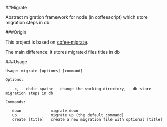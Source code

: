 ##Migrate

Abstract migration framework for node (in coffeescript) which store migration steps in db.

###Origin

This project is based on [cofee-migrate](https://github.com/winton/coffee-migrate).

The main difference:
	it stores migrated files titles in db

###Usage

```
Usage: migrate [options] [command]

Options:

   -c, --chdir <path>   change the working directory, --db store migration steps in db

Commands:

   down             migrate down
   up               migrate up (the default command)
   create [title]   create a new migration file with optional [title]

```

